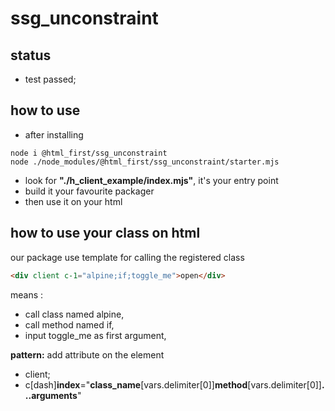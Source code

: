 ﻿# ssg_unconstraint

## status

-   test passed;

## how to use

-   after installing

```shell
node i @html_first/ssg_unconstraint
node ./node_modules/@html_first/ssg_unconstraint/starter.mjs

```

-   look for **"./h_client_example/index.mjs"**, it's your entry point
-   build it your favourite packager
-   then use it on your html

## how to use your class on html

our package use template for calling the registered class

```html
<div client c-1="alpine;if;toggle_me">open</div>
```

means :

-   call class named alpine,
-   call method named if,
-   input toggle_me as first argument,

**pattern:** add attribute on the element

-   client;
-   c[dash]**index**="**class_name**[vars.delimiter[0]]**method**[vars.delimiter[0]]**...arguments**"
